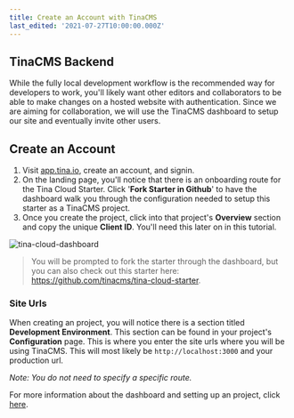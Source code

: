 ```yaml
---
title: Create an Account with TinaCMS
last_edited: '2021-07-27T10:00:00.000Z'
---
```


## TinaCMS Backend

While the fully local development workflow is the recommended way for developers to work,
you'll likely want other editors and collaborators to be able to make changes on a hosted website with authentication. Since we are aiming for collaboration, we will use the TinaCMS dashboard to setup our site and eventually invite other users.

## Create an Account

1. Visit <a href="https://app.tina.io/register" target="_blank">app.tina.io</a>, create an account, and signin.
2. On the landing page, you'll notice that there is an onboarding route for the Tina Cloud Starter. Click '**Fork Starter in Github**' to have the dashboard walk you through the configuration needed to setup this starter as a TinaCMS project.
3. Once you create the project, click into that project's **Overview** section and copy the unique **Client ID**. You'll need this later on in this tutorial.

![tina-cloud-dashboard](/img/cloud-starter-dashboard.png)

> You will be prompted to fork the starter through the dashboard, but you can also check out this starter here: <a href="https://github.com/tinacms/tina-cloud-starter" target="_blank">https://github.com/tinacms/tina-cloud-starter</a>.

### Site Urls

When creating an project, you will notice there is a section titled **Development Environment**. This section can be found in your project's **Configuration** page. This is where you enter the site urls where you will be using TinaCMS. This will most likely be `http://localhost:3000` and your production url.

_Note: You do not need to specify a specific route._

For more information about the dashboard and setting up an project, click <a href="/docs/tina-cloud/dashboard" target="_blank">here</a>.
